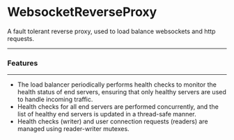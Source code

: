 # WebsocketReverseProxy
A fault tolerant reverse proxy, used to load balance websockets and http requests.

---
### Features
---
- The load balancer periodically performs health checks to monitor the health status of end servers, ensuring that only healthy servers are used to handle incoming traffic.
- Health checks for all end servers are performed concurrently, and the list of healthy end servers is updated in a thread-safe manner.
- Health checks (writer) and user connection requests (readers) are managed using reader-writer mutexes.